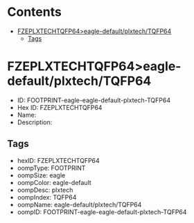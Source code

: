 



Contents
========

* [FZEPLXTECHTQFP64>eagle-default/plxtech/TQFP64](#fzeplxtechtqfp64eagle-defaultplxtechtqfp64)
	* [Tags](#tags)

# FZEPLXTECHTQFP64>eagle-default/plxtech/TQFP64

- ID: FOOTPRINT-eagle-eagle-default-plxtech-TQFP64
- Hex ID: FZEPLXTECHTQFP64
- Name: 
- Description: 

## Tags

- hexID: FZEPLXTECHTQFP64
- oompType: FOOTPRINT
- oompSize: eagle
- oompColor: eagle-default
- oompDesc: plxtech
- oompIndex: TQFP64
- oompName: eagle-default/plxtech/TQFP64
- oompID: FOOTPRINT-eagle-eagle-default-plxtech-TQFP64
